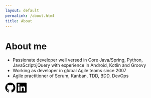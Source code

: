 ```yaml
---
layout: default
permalink: /about.html
title: About
---
```


# About me

 - Passionate developer well versed in Core Java/Spring, Python, JavaScript/jQuery with experience in Android, Kotlin and Groovy
 - Working as developer in global Agile teams since 2007
 - Agile practitioner of Scrum, Kanban, TDD, BDD, DevOps

<span>
  <a target="_blank" href="https://github.com/guoliang-dev"><img src="/resources/icons/github.svg" /></a>
  <a target="_blank" href="https://www.linkedin.com/in/guoliang"><img src="/resources/icons/linkedin.svg" /></a>
</span>
